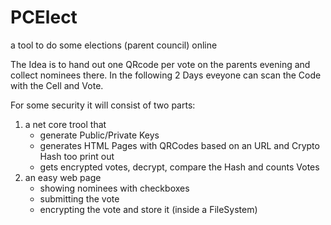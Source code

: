 # PCElect
a tool to do some elections (parent council) online 

The Idea is to hand out one QRcode per vote on the parents evening and collect nominees there.
In the following 2 Days eveyone can scan the Code with the Cell and Vote.

For some security it will consist of two parts:
1. a net core trool that 
   - generate Public/Private Keys 
   - generates HTML Pages with QRCodes based on an URL and Crypto Hash too print out
   - gets encrypted votes, decrypt, compare the Hash and counts Votes
2. an easy web page
   - showing nominees with checkboxes 
   - submitting the vote
   - encrypting the vote and store it (inside a FileSystem)
   
